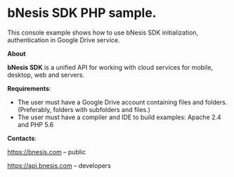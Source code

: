 # bNesis SDK PHP sample.

This console example shows how to use bNesis SDK initialization, authentication in Google Drive service.

**About**

**bNesis SDK** is a unified API for working with cloud services for mobile, desktop, web and servers.

**Requirements**:

- The user must have a Google Drive account containing files and folders. (Preferably, folders with subfolders and files.)
- The user must have a compiler and IDE to build examples: Apache 2.4 and PHP 5.6

**Contacts**:

https://bnesis.com – public

https://api.bnesis.com – developers
